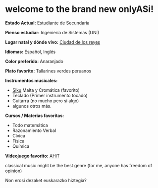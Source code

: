 # welcome to the brand new onlyASi!
**Estado Actual:** Estudiante de Secundaria

**Pienso estudiar:** Ingeniería de Sistemas (UNI)

**Lugar natal y dónde vivo:** [Ciudad de los reyes](https://en.wikipedia.org/wiki/Lima)

**Idiomas:** Español, Inglés

**Color preferido:** Anaranjado

**Plato favorito:** Tallarines verdes peruanos

**Instrumentos musicales:**
- [Siku](https://en.wikipedia.org/wiki/Siku_(instrument)) Malta y Cromática (favorito)
- Teclado (Primer instrumento tocado)
- Guitarra (no mucho pero si algo)
- algunos otros más.

**Cursos / Materias favoritas:**
- Todo matemática
- Razonamiento Verbal
- Cívica
- Física
- Química

**Videojuego favorito:** [AHiT](https://store.steampowered.com/app/253230/A_Hat_in_Time/)

classical music might be the best genre (for me, anyone has freedom of opinion)

Non erosi dezaket euskarazko hiztegia?
